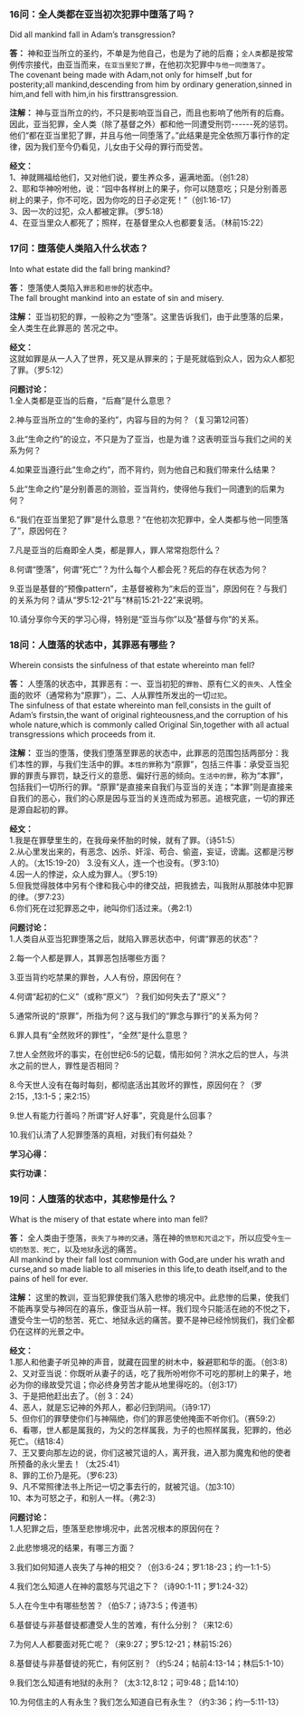 ### 16问：全人类都在亚当初次犯罪中堕落了吗？
Did all mankind fall in Adam’s transgression?  

**答：** 神和亚当所立的圣约，不单是为他自己，也是为了祂的后裔；`全人类`都是按常例传宗接代，由亚当而来，`在亚当里犯了罪`，在他初次犯罪中`与他一同堕落了`。  
The covenant being made with Adam,not only for himself ,but for posterity;all mankind,descending from him by ordinary generation,sinned in him,and fell with him,in his firsttransgression.

**注解：** 神与亚当所立的约，不只是影响亚当自己，而且也影响了他所有的后裔。因此，亚当犯罪，全人类（除了基督之外）都和他一同遭受刑罚------死的惩罚。他们“都在亚当里犯了罪，并且与他一同堕落了。”此结果是完全依照万事行作的定律，因为我们至今仍看见，儿女由于父母的罪行而受苦。

**经文：**  
1、神就赐福给他们，又对他们说，要生养众多，遍满地面。（创1:28）  
2、耶和华神吩咐他，说：“园中各样树上的果子，你可以随意吃；只是分别善恶树上的果子，你不可吃，因为你吃的日子必定死！”（创1:16-17）  
3、因一次的过犯，众人都被定罪。（罗5:18）  
4、在亚当里众人都死了；照样，在基督里众人也都要复活。（林前15:22）  


### 17问：堕落使人类陷入什么状态？
Into what estate did the fall bring mankind?  

**答：** 堕落使人类陷入`罪恶`和`悲惨`的状态中。  
The fall brought mankind into an estate of sin and misery.

**注解：** 亚当初犯的罪，一般称之为“堕落”。这里告诉我们，由于此堕落的后果，全人类生在此罪恶的
苦况之中。

**经文：**  
这就如罪是从一人入了世界，死又是从罪来的；于是死就临到众人，因为众人都犯了罪。（罗5:12）

**问题讨论：**  
1.全人类都是亚当的后裔，“后裔”是什么意思？  

2.神与亚当所立的“生命的圣约”，内容与目的为何？（复习第12问答）  

3.此“生命之约”的设立，不只是为了亚当，也是为谁？这表明亚当与我们之间的关系为何？  

4.如果亚当遵行此“生命之约”，而不背约，则为他自己和我们带来什么结果？  

5.此“生命之约”是分别善恶的测验，亚当背约，使得他与我们一同遭到的后果为何？  

6.“我们在亚当里犯了罪”是什么意思？“在他初次犯罪中，全人类都与他一同堕落了”，原因何在？  

7.凡是亚当的后裔即全人类，都是罪人，罪人常常抱怨什么？  

8.何谓“堕落”，何谓“死亡”？为什么每个人都会死？死后的存在状态为何？  

9.亚当是基督的“预像pattern”，主基督被称为“末后的亚当”，原因何在？与我们的关系为何？请从“罗5:12-21”与“林前15:21-22”来说明。  

10.请分享你今天的学习心得，特别是“亚当与你”以及“基督与你”的关系。  


### 18问：人堕落的状态中，其罪恶有哪些？
Wherein consists the sinfulness of that estate whereinto man fell?  

**答：** 人堕落的状态中，其罪恶有：一、亚当初犯的`罪咎`、原有仁义的`丧失`、人性全面的败坏（通常称为“原罪”），二、人从罪性所发出的一切`过犯`。  
The sinfulness of that estate whereinto man fell,consists in the guilt of Adam’s firstsin,the want of original righteousness,and the corruption of his whole nature,which is commonly called Original Sin,together with all actual transgressions which proceeds from it.

**注解：** 亚当的堕落，使我们堕落至罪恶的状态中，此罪恶的范围包括两部分：我们本性的罪，与我们生活中的罪。`本性的罪`称为“原罪”，包括三件事：承受亚当犯罪的罪责与罪罚，缺乏行义的意愿、偏好行恶的倾向。`生活中的罪`，称为“本罪”，包括我们一切所行的罪。“原罪”是直接来自我们与亚当的关连；“本罪”则是直接来自我们的恶心，我们的心原是因与亚当的关连而成为邪恶。追根究底，一切的罪还是源自起初的罪。

**经文：**  
1.我是在罪孽里生的，在我母亲怀胎的时候，就有了罪。（诗51:5）  
2.从心里发出来的，有恶念、凶杀、奸淫、苟合、偷盗，妄证，谤讟。这都是污秽人的。（太15:19-20）
3.没有义人，连一个也没有。（罗3:10）  
4.因一人的悖逆，众人成为罪人。（罗5:19）  
5.但我觉得肢体中另有个律和我心中的律交战，把我掳去，叫我附从那肢体中犯罪的律。（罗7:23）  
6.你们死在过犯罪恶之中，祂叫你们活过来。（弗2:1）  

**问题讨论：**  
1.人类自从亚当犯罪堕落之后，就陷入罪恶状态中，何谓“罪恶的状态”？  

2.每一个人都是罪人，其罪恶包括哪些方面？  

3.亚当背约吃禁果的罪咎，人人有份，原因何在？  

4.何谓“起初的仁义”（或称“原义”）？我们如何失去了“原义”？  

5.通常所说的“原罪”，所指为何？这与我们的“罪念与罪行”的关系为何？  

6.罪人具有“全然败坏的罪性”，“全然”是什么意思？  

7.世人全然败坏的事实，在创世纪6:5的记载，情形如何？洪水之后的世人，与洪水之前的世人，罪性是否相同？  

8.今天世人没有在每时每刻，都彻底活出其败坏的罪性，原因何在？（罗2:15，,13:1-5；来2:15）  

9.世人有能力行善吗？所谓“好人好事”，究竟是什么回事？  

10.我们认清了人犯罪堕落的真相，对我们有何益处？  


**学习心得：**

**实行功课：**


### 19问：人堕落的状态中，其悲惨是什么？
What is the misery of that estate where into man fell?  

**答：** 全人类由于堕落，`丧失了与神的交通`，落在神的`愤怒和咒诅之下`，所以应受`今生一切的愁苦、死亡`，以及`地狱`永远的痛苦。  
All mankind by their fall lost communion with God,are under his wrath and curse,and so made liable to all miseries in this life,to death itself,and to the pains of hell for ever.

**注解：** 这里的教训，亚当犯罪使我们落入悲惨的境况中。此悲惨的后果，使我们不能再享受与神同在的喜乐，像亚当从前一样。我们现今只能活在祂的不悦之下，遭受今生一切的愁苦、死亡、地狱永远的痛苦。要不是神已经怜悯我们，我们全都仍在这样的光景之中。

**经文：**  
1.那人和他妻子听见神的声音，就藏在园里的树木中，躲避耶和华的面。（创3:8）  
2、又对亚当说：你既听从妻子的话，吃了我所吩咐你不可吃的那树上的果子，地必为你的缘故受咒诅；你必终身劳苦才能从地里得吃的。（创3:17）  
3、于是把他赶出去了。（创 3：24）  
4、恶人，就是忘记神的外邦人，都必归到阴间。（诗9:17）  
5、但你们的罪孽使你们与神隔绝，你们的罪恶使他掩面不听你们。（赛59:2）  
6、看哪，世人都是属我的，为父的怎样属我，为子的也照样属我，犯罪的，他必死亡。（结18:4）  
7、王又要向那左边的说，你们这被咒诅的人，离开我，进入那为魔鬼和他的使者所预备的永火里去！（太25:41）  
8、罪的工价乃是死。（罗6:23）  
9、凡不常照律法书上所记一切之事去行的，就被咒诅。（加3:10）  
10、本为可怒之子，和别人一样。（弗2:3）  

**问题讨论：**  
1.人犯罪之后，堕落至悲惨境况中，此苦况根本的原因何在？  

2.此悲惨境况的结果，有哪三方面？  

3.我们如何知道人丧失了与神的相交？（创3:6-24；罗1:18-23；约一1:1-5）  

4.我们怎么知道人在神的震怒与咒诅之下？（诗90:1-11；罗1:24-32）  

5.人在今生中有哪些愁苦？（伯5:7；诗73:5；传道书）  

6.基督徒与非基督徒都遭受人生的苦难，有什么分别？（来12:6）  

7.为何人人都要面对死亡呢？（来9:27；罗5:12-21；林前15:26）  

8.基督徒与非基督徒的死亡，有何区别？（约5:24；帖前4:13-14；林后5:1-10）  

9.我们怎么知道有地狱的永刑？（太3:12,8:12；可9:48；启14:10）  

10.为何信主的人有永生？我们怎么知道自已有永生？（约3:36；约一5:11-13）  


